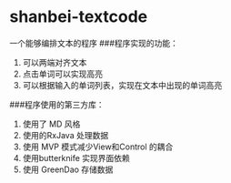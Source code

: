 # shanbei-textcode
一个能够编排文本的程序
###程序实现的功能：
 1. 可以两端对齐文本
 2. 点击单词可以实现高亮
 3. 可以根据输入的单词列表，实现在文本中出现的单词高亮
 
###程序使用的第三方库：
 1. 使用了 MD 风格
 2. 使用的RxJava 处理数据
 3. 使用 MVP 模式减少View和Control 的耦合
 4. 使用butterknife 实现界面依赖
 5. 使用 GreenDao 存储数据
